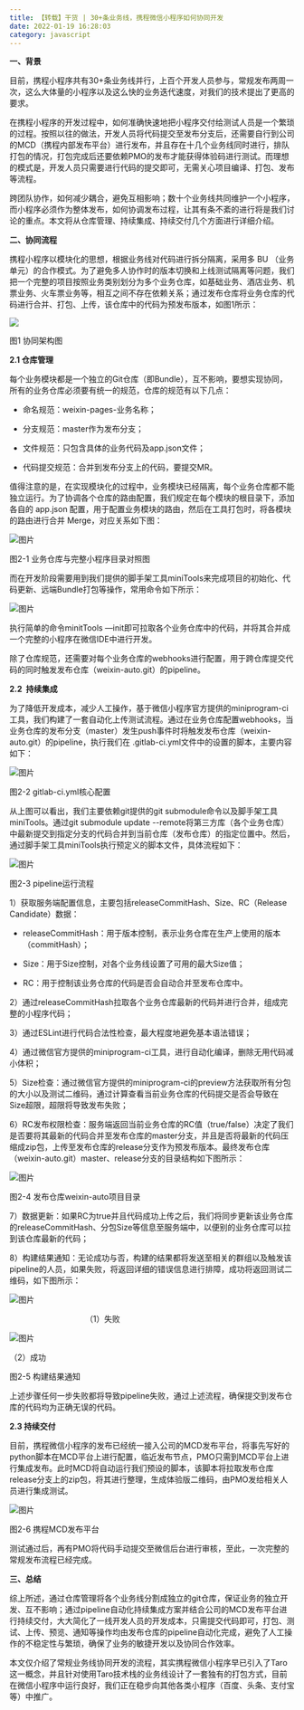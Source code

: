 ```yaml
---
title: 【转载】干货 | 30+条业务线，携程微信小程序如何协同开发
date: 2022-01-19 16:28:03
category: javascript
---
```


**一、背景**

目前，携程小程序共有30+条业务线并行，上百个开发人员参与，常规发布两周一次，这么大体量的小程序以及这么快的业务迭代速度，对我们的技术提出了更高的要求。

在携程小程序的开发过程中，如何准确快速地把小程序交付给测试人员是一个繁琐的过程。按照以往的做法，开发人员将代码提交至发布分支后，还需要自行到公司的MCD（携程内部发布平台）进行发布，并且存在十几个业务线同时进行，排队打包的情况，打包完成后还要依赖PMO的发布才能获得体验码进行测试。而理想的模式是，开发人员只需要进行代码的提交即可，无需关心项目编译、打包、发布等流程。

跨团队协作，如何减少耦合，避免互相影响；数十个业务线共同维护一个小程序，而小程序必须作为整体发布，如何协调发布过程，让其有条不紊的进行将是我们讨论的重点。本文将从仓库管理、持续集成、持续交付几个方面进行详细介绍。

**二、协同流程**

携程小程序以模块化的思想，根据业务线对代码进行拆分隔离，采用多 BU （业务单元）的合作模式。为了避免多人协作时的版本切换和上线测试隔离等问题，我们把一个完整的项目按照业务类别划分为多个业务仓库，如基础业务、酒店业务、机票业务、火车票业务等，相互之间不存在依赖关系；通过发布仓库将业务仓库的代码进行合并、打包、上传，该仓库中的代码为预发布版本，如图1所示：

![](https://upload-images.jianshu.io/upload_images/10024246-c4b677981d2db9a7?imageMogr2/auto-orient/strip%7CimageView2/2/w/1240)

图1 协同架构图

**2.1 仓库管理**

每个业务模块都是一个独立的Git仓库（即Bundle），互不影响，要想实现协同，所有的业务仓库必须要有统一的规范，仓库的规范有以下几点：

*   命名规范：weixin-pages-业务名称；

*   分支规范：master作为发布分支；

*   文件规范：只包含具体的业务代码及app.json文件；

*   代码提交规范：合并到发布分支上的代码，要提交MR。

值得注意的是，在实现模块化的过程中，业务模块已经隔离，每个业务仓库都不能独立运行。为了协调各个仓库的路由配置，我们规定在每个模块的根目录下，添加各自的 app.json 配置，用于配置业务模块的路由，然后在工具打包时，将各模块的路由进行合并 Merge，对应关系如下图：

![图片](https://upload-images.jianshu.io/upload_images/10024246-f5b5f034d37e3664?imageMogr2/auto-orient/strip%7CimageView2/2/w/1240)

图2-1 业务仓库与完整小程序目录对照图

而在开发阶段需要用到我们提供的脚手架工具miniTools来完成项目的初始化、代码更新、远端Bundle打包等操作，常用命令如下所示：

![图片](https://upload-images.jianshu.io/upload_images/10024246-90a9d35038eaed6e?imageMogr2/auto-orient/strip%7CimageView2/2/w/1240)

执行简单的命令minitTools —init即可拉取各个业务仓库中的代码，并将其合并成一个完整的小程序在微信IDE中进行开发。

除了仓库规范，还需要对每个业务仓库的webhooks进行配置，用于跨仓库提交代码的同时触发发布仓库（weixin-auto.git）的pipeline。

**2.2  持续集成**

为了降低开发成本，减少人工操作，基于微信小程序官方提供的miniprogram-ci工具，我们构建了一套自动化上传测试流程。通过在业务仓库配置webhooks，当业务仓库的发布分支（master）发生push事件时将触发发布仓库（weixin-auto.git）的pipeline，执行我们在 .gitlab-ci.yml文件中的设置的脚本，主要内容如下：

![图片](https://upload-images.jianshu.io/upload_images/10024246-8c4850f2a011b55e?imageMogr2/auto-orient/strip%7CimageView2/2/w/1240)

图2-2 gitlab-ci.yml核心配置

从上图可以看出，我们主要依赖git提供的git submodule命令以及脚手架工具miniTools。通过git submodule update --remote将第三方库（各个业务仓库）中最新提交到指定分支的代码合并到当前仓库（发布仓库）的指定位置中。然后，通过脚手架工具miniTools执行预定义的脚本文件，具体流程如下：

![图片](https://upload-images.jianshu.io/upload_images/10024246-f6674499f8af7e21?imageMogr2/auto-orient/strip%7CimageView2/2/w/1240)

图2-3 pipeline运行流程

1）获取服务端配置信息，主要包括releaseCommitHash、Size、RC（Release Candidate）数据：

*   releaseCommitHash：用于版本控制，表示业务仓库在生产上使用的版本（commitHash）；

*   Size：用于Size控制，对各个业务线设置了可用的最大Size值；

*   RC：用于控制该业务仓库的代码是否会自动合并至发布仓库中。

2）通过releaseCommitHash拉取各个业务仓库最新的代码并进行合并，组成完整的小程序代码；

3）通过ESLint进行代码合法性检查，最大程度地避免基本语法错误；

4）通过微信官方提供的miniprogram-ci工具，进行自动化编译，删除无用代码减小体积；

5）Size检查：通过微信官方提供的miniprogram-ci的preview方法获取所有分包的大小以及测试二维码，通过计算查看当前业务仓库的代码提交是否会导致在Size超限，超限将导致发布失败；

6）RC发布权限检查：服务端返回当前业务仓库的RC值（true/false）决定了我们是否要将其最新的代码合并至发布仓库的master分支，并且是否将最新的代码压缩成zip包，上传至发布仓库的release分支作为预发布版本。最终发布仓库（weixin-auto.git）master、release分支的目录结构如下图所示：

![图片](https://upload-images.jianshu.io/upload_images/10024246-788848e96cc2d4c9?imageMogr2/auto-orient/strip%7CimageView2/2/w/1240)

图2-4 发布仓库weixin-auto项目目录

7）数据更新：如果RC为true并且代码成功上传之后，我们将同步更新该业务仓库的releaseCommitHash、分包Size等信息至服务端中，以便别的业务仓库可以拉到该仓库最新的代码；

8）构建结果通知：无论成功与否，构建的结果都将发送至相关的群组以及触发该pipeline的人员，如果失败，将返回详细的错误信息进行排障，成功将返回测试二维码，如下图所示：

![图片](https://upload-images.jianshu.io/upload_images/10024246-cd2895a3b892f5f0?imageMogr2/auto-orient/strip%7CimageView2/2/w/1240)

                                  （1）失败                                      

![图片](https://upload-images.jianshu.io/upload_images/10024246-78dfe5edb56b63c0?imageMogr2/auto-orient/strip%7CimageView2/2/w/1240)

（2）成功

图2-5 构建结果通知

上述步骤任何一步失败都将导致pipeline失败，通过上述流程，确保提交到发布仓库的代码均为正确无误的代码。

**2.3 持续交付**

目前，携程微信小程序的发布已经统一接入公司的MCD发布平台，将事先写好的python脚本在MCD平台上进行配置，临近发布节点，PMO只需到MCD平台上进行集成发布。此时MCD将自动运行我们预设的脚本，该脚本将拉取发布仓库release分支上的zip包，将其进行整理，生成体验版二维码，由PMO发给相关人员进行集成测试。 

![图片](https://upload-images.jianshu.io/upload_images/10024246-bdc17dc21eec803e?imageMogr2/auto-orient/strip%7CimageView2/2/w/1240)

图2-6 携程MCD发布平台

测试通过后，再有PMO将代码手动提交至微信后台进行审核，至此，一次完整的常规发布流程已经完成。

**三、总结**

综上所述，通过仓库管理将各个业务线分割成独立的git仓库，保证业务的独立开发、互不影响；通过pipeline自动化持续集成方案并结合公司的MCD发布平台进行持续交付，大大简化了一线开发人员的开发成本，只需提交代码即可，打包、测试、上传、预览、通知等操作均由发布仓库的pipeline自动化完成，避免了人工操作的不稳定性与繁琐，确保了业务的敏捷开发以及协同合作效率。

本文仅介绍了常规业务线协同开发的流程，其实携程微信小程序早已引入了Taro这一概念，并且针对使用Taro技术栈的业务线设计了一套独有的打包方式，目前在微信小程序中运行良好，我们正在稳步向其他各类小程序（百度、头条、支付宝等）中推广。
